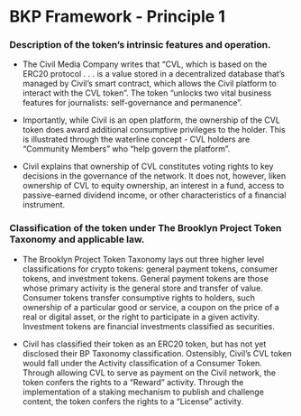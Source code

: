 # BKP Framework - Principle 1

### Description of the token’s intrinsic features and operation.

- The Civil Media Company writes that “CVL, which is based on the ERC20 protocol . . . is a value stored in a decentralized database that’s managed by Civil’s smart contract, which allows the Civil platform to interact with the CVL token”. The token “unlocks two vital business features for journalists: self-governance and permanence”.

- Importantly, while Civil is an open platform, the ownership of the CVL token does award additional consumptive privileges to the holder. This is illustrated through the waterline concept - CVL holders are “Community Members” who “help govern the platform”.

- Civil explains that ownership of CVL constitutes voting rights to key decisions in the governance of the network. It does not, however, liken ownership of CVL to equity ownership, an interest in a fund, access to passive-earned dividend income, or other characteristics of a financial instrument.

### Classification of the token under The Brooklyn Project Token Taxonomy and applicable law.

- The Brooklyn Project Token Taxonomy lays out three higher level classifications for crypto tokens: general payment tokens, consumer tokens, and investment tokens. General payment tokens are those whose primary activity is the general store and transfer of value. Consumer tokens transfer consumptive rights to holders, such ownership of a particular good or service, a coupon on the price of a real or digital asset, or the right to participate in a given activity. Investment tokens are financial investments classified as securities.

- Civil has classified their token as an ERC20 token, but has not yet disclosed their BP Taxonomy classification. Ostensibly, Civil’s CVL token would fall under the Activity classification of a Consumer Token. Through allowing CVL to serve as payment on the Civil network, the token confers the rights to a “Reward” activity. Through the implementation of a staking mechanism to publish and challenge content, the token confers the rights to a “License” activity.
